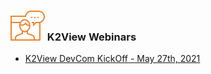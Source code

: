 ### ![](images/webinar_icon.png) K2View Webinars



<ul>
<li><a href="/community/webinars/webinar_20210527/Webinar_Agenda_And_Speakers.md">K2View DevCom KickOff - May 27th, 2021</a></li>
</ul>


